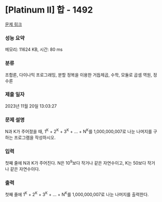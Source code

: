 # [Platinum II] 합 - 1492 

[문제 링크](https://www.acmicpc.net/problem/1492) 

### 성능 요약

메모리: 11624 KB, 시간: 80 ms

### 분류

조합론, 다이나믹 프로그래밍, 분할 정복을 이용한 거듭제곱, 수학, 모듈로 곱셈 역원, 정수론

### 제출 일자

2023년 11월 20일 13:03:27

### 문제 설명

<p>N과 K가 주어졌을 때, 1<sup>K</sup> + 2<sup>K</sup> + 3<sup>K</sup> + ... + N<sup>K</sup>를 1,000,000,007로 나눈 나머지를 구하는 프로그램을 작성하시오.</p>

### 입력 

 <p>첫째 줄에 N과 K가 주어진다. N은 10<sup>9</sup>보다 작거나 같은 자연수이고, K는 50보다 작거나 같은 자연수이다.</p>

### 출력 

 <p>첫째 줄에 1<sup>K</sup> + 2<sup>K</sup> + 3<sup>K</sup> + ... + N<sup>K</sup>를 1,000,000,007로 나눈 나머지를 출력한다.</p>

